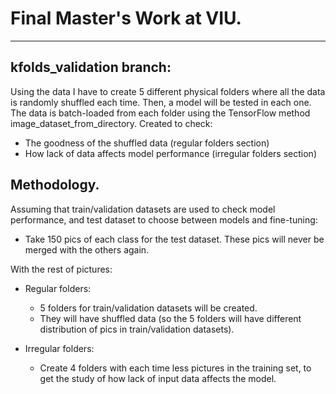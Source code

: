 # Final Master's Work at VIU.


----------------------------------

## kfolds_validation branch:

Using the data I have to create 5 different physical folders where all the data is randomly shuffled each time. Then, a model will be tested in each one. The data is batch-loaded from each folder using the TensorFlow method image_dataset_from_directory. Created to check:

- The goodness of the shuffled data (regular folders section)
- How lack of data affects model performance (irregular folders section)




## Methodology.

Assuming that train/validation datasets are used to check model performance, and test dataset to choose between models and fine-tuning:

- Take 150 pics of each class for the test dataset. These pics will never be merged with the others again.

With the rest of pictures:
- Regular folders:
    - 5 folders for train/validation datasets will be created.
    - They will have shuffled data (so the 5 folders will have different distribution of pics in train/validation datasets).
    
- Irregular folders:
    - Create 4 folders with each time less pictures in the training set, to get the study of how lack of input data affects the model.

